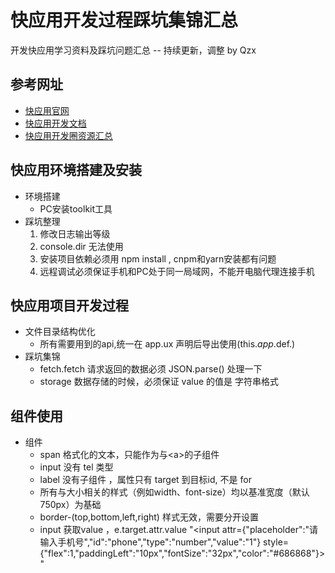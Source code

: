 # 快应用开发过程踩坑集锦汇总
开发快应用学习资料及踩坑问题汇总  -- 持续更新，调整 by Qzx

## 参考网址
- [快应用官网](https://www.quickapp.cn/)
- [快应用开发文档](https://doc.quickapp.cn/)
- [快应用开发圈资源汇总](https://github.com/quickappdev/awesome-quickapp)


## 快应用环境搭建及安装
- 环境搭建
	- PC安装toolkit工具 
- 踩坑整理
	1. 修改日志输出等级
	2. console.dir 无法使用	 
	3. 安装项目依赖必须用 npm install , cnpm和yarn安装都有问题
	4. 远程调试必须保证手机和PC处于同一局域网，不能开电脑代理连接手机


## 快应用项目开发过程
- 文件目录结构优化
	- 所有需要用到的api,统一在 app.ux 声明后导出使用(this.$app.$def.) 
- 踩坑集锦
	- fetch.fetch 请求返回的数据必须 JSON.parse() 处理一下
	- storage 数据存储的时候，必须保证 value 的值是 字符串格式

## 组件使用
- 组件
	- span 格式化的文本，只能作为<text>与\<a>的子组件
	- input 没有 tel 类型
	- label 没有子组件 ，属性只有 target 到目标id, 不是 for
	- 所有与大小相关的样式（例如width、font-size）均以基准宽度（默认750px）为基础
	- border-(top,bottom,left,right) 样式无效，需要分开设置
	- input 获取value ，e.target.attr.value  "\<input attr={"placeholder":"请输入手机号","id":"phone","type":"number","value":"1"} style={"flex":1,"paddingLeft":"10px","fontSize":"32px","color":"#686868"}></input>"